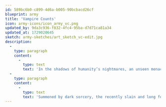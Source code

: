 ```yaml
---
id: 589bc6b0-c899-4d6a-b005-90bcbacd26cf
blueprint: army
title: 'Vampire Counts'
icon: army-icons/icon_army_vc.png
updated_by: 9da3c936-f032-4fc4-95ba-d7d71ca81a34
updated_at: 1729020645
sketch: army-sketches/art_sketch_vc-edit.jpg
description:
  -
    type: paragraph
    content:
      -
        type: text
        text: 'In the shadows of humanity’s nightmares, an unseen menace lurks behind a mask of civilisation. The masters of undeath, blood-drinking warlords pull the strings of the dead and the living alike, conducting their power-struggles in secret, with armies raised from the grave. Walk in the light, lest you fall under the thrall of the Vampire Covenant.'
  -
    type: paragraph
    content:
      -
        type: text
        text: 'Summoned by dark sorcery, the recently slain and long forgotten dead rise from their graves able only to serve. Terrifying phantoms haunt the ruins of forgotten castles, and dreadful undying monsters seek the flesh of the living. These are only some of the puppets of the ambitious vampire lords, the most dangerous of the creatures of the night.'
---
```

